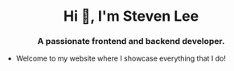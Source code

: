 <h1 align="center">Hi 👋, I'm Steven Lee</h1>
<h3 align="center">A passionate frontend and backend developer.</h3>

- Welcome to my website where I showcase everything that I do!
